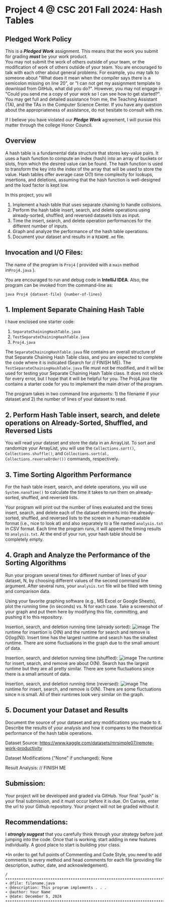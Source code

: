 # Project 4 @ CSC 201 Fall 2024: Hash Tables

## Pledged Work Policy

This is a ___Pledged Work___ assignment.  This means that the work you submit for grading ___must___ be your work product.  
You may not submit the work of others outside of your team, or the modification of work of others outside of your team.
You are encouraged to talk with each other about general problems.  For example, you may talk to someone about "What does
it mean when the compiler says there is a semicolon missing on line 20", or "I can not get my assignment template to
download from GitHub, what did you do?".  However, you may not engage in "Could you send me a copy of your work so I can
see how to get started?".  You may get full and detailed assistance from me, the Teaching Assistant (TA), and the TAs in
the Computer Science Center.  If you have any question about the appropriateness of assistance, do not hesitate to
consult with me.

If I believe you have violated our ___Pledge Work___ agreement, I will pursue this matter through the college Honor Council.

## Overview

A hash table is a fundamental data structure that stores key-value pairs. It uses a hash function to compute an index
(hash) into an array of buckets or slots, from which the desired value can be found. The hash function is used to 
transform the key into the index of the array that will be used to store the value. Hash tables offer average case 
O(1) time complexity for lookups, insertions, and deletions, assuming that the hash function is well-designed and the
load factor is kept low.

In this project, you will 

1. Implement a hash table that uses separate chaining to handle collisions.
2. Perform the hash table insert, search, and delete operations using already-sorted, shuffled, and reversed datasets 
lists as input.
3. Time the insert, search, and delete operation performances for the different number of inputs.
4. Graph and analyze the performance of the hash table operations.
5. Document your dataset and results in a `README.md` file.

## Invocation and I/O Files:

The name of the program is `Proj4` ( provided with a `main` method in`Proj4.java` ).

You are encouraged to run and debug code in __IntelliJ IDEA__. Also, the program can be invoked from the command-line as:

```shell
java Proj4 {dataset-file} {number-of-lines}
```
## 1. **Implement Separate Chaining Hash Table**

I have enclosed one starter code:
1. `SeparateChainingHashTable.java`
2. `TestSeparateChainingHashTable.java`
3. `Proj4.java`

The `SeparateChainingHashTable.java` file contains an overall structure of that Separate Chaining Hash Table class, and 
you are expected to complete the code where it is indicated (Search for // FINISH ME). The 
`TestSeparateChainingHashTable.java` file must not be modified, and it will be used for testing your Separate Chaining 
Hash Table class. It does not check for every error, but I hope that it will be helpful for you. The Proj4.java file 
contains a starter code for you to implement the main driver of the program.

The program takes in two command line arguments: 1) the filename if your dataset and 2) the number of lines of your 
dataset to read.

## 2. **Perform Hash Table insert, search, and delete operations on Already-Sorted, Shuffled, and Reversed Lists**

You will read your dataset and store the data in an ArrayList. To sort and randomize your ArrayList, you will use the
`Collections.sort()`, `Collections.shuffle()`, and `Collections.sort(al, Collections.reverseOrder())` commands,
respectively.

## 3. **Time Sorting Algorithm Performance**

For the hash table insert, search, and delete operations, you will use `System.nanoTime()` to calculate
the time it takes to run them on already-sorted, shuffled, and reversed lists.

Your program will print out the number of lines evaluated and the times insert, search, and delete each of the dataset 
elements into the already-sorted, shuffled, and reversed lists to the screen in a human-readable format (i.e., nice to 
look at) and also separately to a file named `analysis.txt` in CSV format. Each time the program runs, it will append 
the timing results to `analysis.txt`. At the end of your run, your hash table should be completely empty.

## 4. **Graph and Analyze the Performance of the Sorting Algorithms**

Run your program several times for different number of lines of your dataset, N, by choosing different values of the
second command line argument. After several runs, your `analysis.txt` file will be filled with timing and comparison data.

Using your favorite graphing software (e.g., MS Excel or Google Sheets), plot the running time (in seconds) vs. N for 
each case. Take a screenshot of your graph and put them here by modifying this file, committing, and pushing
it to this repository.

Insertion, search, and deletion running time (already sorted):
![image](https://github.com/user-attachments/assets/bc1fe0bf-6ac6-4b37-8d96-349546c4618d)
The runtime for insertion is O(N) and the runtime for search and remove is O(log(N)). Insert time has the largest runtime and search 
has the smallest runtime. There are some fluctuations in the graph due to the small amount of data. 

Insertion, search, and deletion running time (shuffled):
![image](https://github.com/user-attachments/assets/9f9e8d8e-d247-41c3-b5f9-7579a5db0256)
The runtime for insert, search, and remove are about O(N). Search has the largest runtime 
but they are all pretty similar. There are some fluctuations since there is a small amount of data. 

Insertion, search, and deletion running time (reversed):
![image](https://github.com/user-attachments/assets/a319dffa-a751-4ae3-921b-e634a9f4bfd6)
The runtime for insert, search, and remove is O(N). There are some fluctuations since n is small.
All of their runtimes look very similar on the graph.  


## 5. **Document your Dataset and Results**
Document the source of your dataset and any modifications you made to it. Describe the results of your analysis and 
how it compares to the theoretical performance of the hash table operations.

Dataset Source: https://www.kaggle.com/datasets/mrsimple07/remote-work-productivity

Dataset Modifications ("None" if unchanged): None

Result Analysis: // FINISH ME

## Submission:

Your project will be developed and graded via GitHub. Your final "push" is your final submission, and it must occur
before it is due. On Canvas, enter the url to your Github repository. Your project will not be graded without it.

## Recommendations:

I ___strongly suggest___ that you carefully think through your strategy before just jumping into the code.  Once that
is working, start adding in new features individually.  A good place to start is building your class.

*In order to get full points of Commenting and Code Style, you need to add comments to every method and head comments
for each file (providing file description, author, date, and acknowledgement).

```
/∗∗∗∗∗∗∗∗∗∗∗∗∗∗∗∗∗∗∗∗∗∗∗∗∗∗∗∗∗∗∗∗∗∗∗∗∗∗∗∗∗∗∗∗∗∗∗∗∗∗∗∗∗∗∗∗∗∗∗∗∗∗∗∗∗∗∗∗∗∗*
∗ @file: filename.java
∗ @description: This program implements . . .
∗ @author: Your Name
∗ @date: December 5, 2024
∗∗∗∗∗∗∗∗∗∗∗∗∗∗∗∗∗∗∗∗∗∗∗∗∗∗∗∗∗∗∗∗∗∗∗∗∗∗∗∗∗∗∗∗∗∗∗∗∗∗∗∗∗∗∗∗∗∗∗∗∗∗∗∗∗∗∗∗∗∗∗/
```
